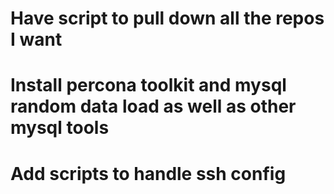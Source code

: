 # Have script to pull down all the repos I want

# Install percona toolkit and mysql random data load as well as other mysql tools

# Add scripts to handle ssh config
